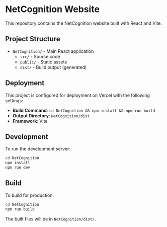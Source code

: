 # NetCognition Website

This repository contains the NetCognition website built with React and Vite.

## Project Structure

- `NetCognition/` - Main React application
  - `src/` - Source code
  - `public/` - Static assets
  - `dist/` - Build output (generated)

## Deployment

This project is configured for deployment on Vercel with the following settings:

- **Build Command**: `cd NetCognition && npm install && npm run build`
- **Output Directory**: `NetCognition/dist`
- **Framework**: Vite

## Development

To run the development server:

```bash
cd NetCognition
npm install
npm run dev
```

## Build

To build for production:

```bash
cd NetCognition
npm run build
```

The built files will be in `NetCognition/dist/`.